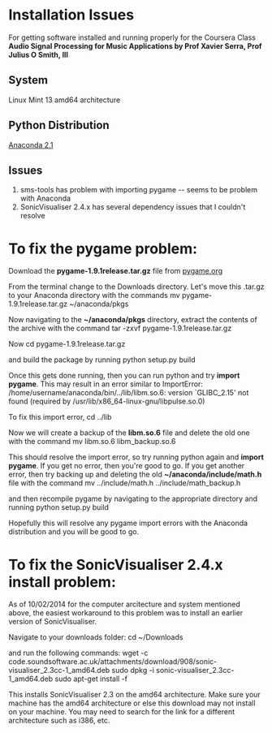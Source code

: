 # Installation Issues
For getting software installed and running properly for the Coursera Class **Audio Signal Processing for Music Applications by Prof Xavier Serra, Prof Julius O Smith, III**

## System
Linux Mint 13 
amd64 architecture

## Python Distribution
[Anaconda 2.1](https://store.continuum.io/cshop/anaconda/)

## Issues
1. sms-tools has problem with importing pygame -- seems to be problem with Anaconda
2. SonicVisualiser 2.4.x has several dependency issues that I couldn't resolve

To fix the **pygame** problem:
============================

Download the **pygame-1.9.1release.tar.gz** file from [pygame.org](http://www.pygame.org/download.shtml)

From the terminal change to the Downloads directory.
Let's move this .tar.gz to your Anaconda directory with the commands
	mv pygame-1.9.1release.tar.gz ~/anaconda/pkgs

Now navigating to the **~/anaconda/pkgs** directory, extract the contents of the archive with the command
	tar -zxvf pygame-1.9.1release.tar.gz

Now 
	cd pygame-1.9.1release.tar.gz

and build the package by running
	python setup.py build

Once this gets done running, then you can run python and try **import pygame**.  This may result in an error similar to
	ImportError: /home/username/anaconda/bin/../lib/libm.so.6: version `GLIBC_2.15' not found (required by /usr/lib/x86_64-linux-gnu/libpulse.so.0)

To fix this import error, 
	cd ../lib

Now we will create a backup of the **libm.so.6** file and delete the old one with the command
	mv libm.so.6 libm_backup.so.6

This should resolve the import error, so try running python again and **import pygame**.  If you get no error, then you're good to go.  If you get another error, then try backing up and deleting the old **~/anaconda/include/math.h** file with the command
	mv ../include/math.h ../include/math_backup.h

and then recompile pygame by navigating to the appropriate directory and running
	python setup.py build

Hopefully this will resolve any pygame import errors with the Anaconda distribution and you will be good to go.



To fix the SonicVisualiser 2.4.x install problem:
===========================================

As of 10/02/2014 for the computer arcitecture and system mentioned above, the easiest workaround to this problem was to install an earlier version of SonicVisualiser.

Navigate to your downloads folder:
	cd ~/Downloads
	
and run the following commands:
	wget -c code.soundsoftware.ac.uk/attachments/download/908/sonic-visualiser_2.3cc-1_amd64.deb
	sudo dpkg -i sonic-visualiser_2.3cc-1_amd64.deb
	sudo apt-get install -f

This installs SonicVisualiser 2.3 on the amd64 architecture.  Make sure your machine has the amd64 architecture or else this download may not install on your machine.  You may need to search for the link for a different architecture such as i386, etc.  
